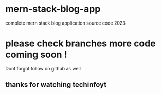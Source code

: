 # mern-stack-blog-app
complete mern stack blog application source code 2023

# please check branches more code coming soon !
Dont forgot follow on github as well 
##  thanks for watching techinfoyt
